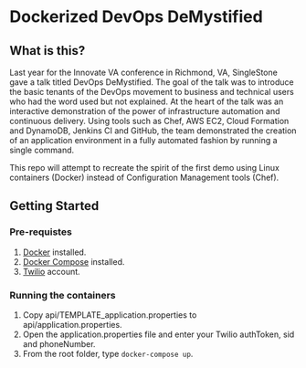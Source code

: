 # Dockerized DevOps DeMystified

## What is this?

Last year for the Innovate VA conference in Richmond, VA, SingleStone gave a talk titled DevOps DeMystified. The goal of the talk was to introduce the basic tenants of the DevOps movement to business and technical users who had the word used but not explained. At the heart of the talk was an interactive demonstration of the power of infrastructure automation and continuous delivery. Using tools such as Chef, AWS EC2, Cloud Formation and DynamoDB, Jenkins CI and GitHub, the team demonstrated the creation of an application environment in a fully automated fashion by running a single command.

This repo will attempt to recreate the spirit of the first demo using Linux containers (Docker) instead of Configuration Management tools (Chef).

## Getting Started

### Pre-requistes

1. [Docker](https://docs.docker.com/installation/#installation) installed.
2. [Docker Compose](https://docs.docker.com/compose/install/) installed.
3. [Twilio](https://www.twilio.com/try-twilio) account.

### Running the containers

1. Copy api/TEMPLATE_application.properties to api/application.properties.
2. Open the application.properties file and enter your Twilio authToken, sid and phoneNumber.
3. From the root folder, type `docker-compose up`.
